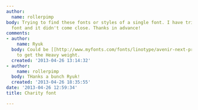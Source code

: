 ```yaml
---
author:
  name: rollerpimp
body: Trying to find these fonts or styles of a single font. I have tried what the
  font and it didn't come close. Thanks in advance!
comments:
- author:
    name: Ryuk
  body: Could be [[http://www.myfonts.com/fonts/linotype/avenir-next-pro|Avenir Next]]
    to get the Heavy weight.
  created: '2013-04-26 13:14:32'
- author:
    name: rollerpimp
  body: THanks a bunch Ryuk!
  created: '2013-04-26 18:35:55'
date: '2013-04-26 12:59:34'
title: Charity font

---
```

